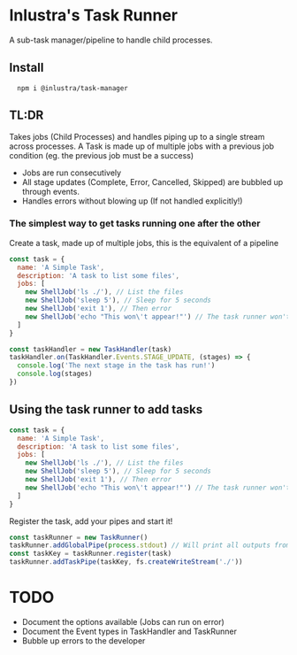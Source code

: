 # Inlustra's Task Runner

A sub-task manager/pipeline to handle child processes.

## Install

```
  npm i @inlustra/task-manager
```

## TL:DR

Takes jobs (Child Processes) and handles piping up to a single stream across processes.
A Task is made up of multiple jobs with a previous job condition (eg. the previous job must be a success)

* Jobs are run consecutively
* All stage updates (Complete, Error, Cancelled, Skipped) are bubbled up through events.
* Handles errors without blowing up (If not handled explicitly!)


### The simplest way to get tasks running one after the other

Create a task, made up of multiple jobs, this is the equivalent of a pipeline

```javascript
const task = {
  name: 'A Simple Task',
  description: 'A task to list some files',
  jobs: [
    new ShellJob('ls ./'), // List the files
    new ShellJob('sleep 5'), // Sleep for 5 seconds
    new ShellJob('exit 1'), // Then error
    new ShellJob('echo "This won\'t appear!"') // The task runner won't run this job
  ]
}

const taskHandler = new TaskHandler(task)
taskHandler.on(TaskHandler.Events.STAGE_UPDATE, (stages) => {
  console.log('The next stage in the task has run!')
  console.log(stages)
})
```

## Using the task runner to add tasks


```javascript
const task = {
  name: 'A Simple Task',
  description: 'A task to list some files',
  jobs: [
    new ShellJob('ls ./'), // List the files
    new ShellJob('sleep 5'), // Sleep for 5 seconds
    new ShellJob('exit 1'), // Then error
    new ShellJob('echo "This won\'t appear!"') // The task runner won't run this job
  ]
}
```

Register the task, add your pipes and start it!

```javascript
const taskRunner = new TaskRunner()
taskRunner.addGlobalPipe(process.stdout) // Will print all outputs from any tasks to the console
const taskKey = taskRunner.register(task)
taskRunner.addTaskPipe(taskKey, fs.createWriteStream('./'))
```

# TODO

- Document the options available (Jobs can run on error)
- Document the Event types in TaskHandler and TaskRunner
- Bubble up errors to the developer

